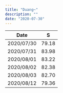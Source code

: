 ```yaml
---
title: "Duang~"
description: ""
date: "2020-07-30"
---
```


|Date|S|
|--|--|
|2020/07/30|79.18|
|2020/07/31|83.98|
|2020/08/01|83.22|
|2020/08/02|82.38|
|2020/08/03|82.70|
|2020/08/12|79.36|
